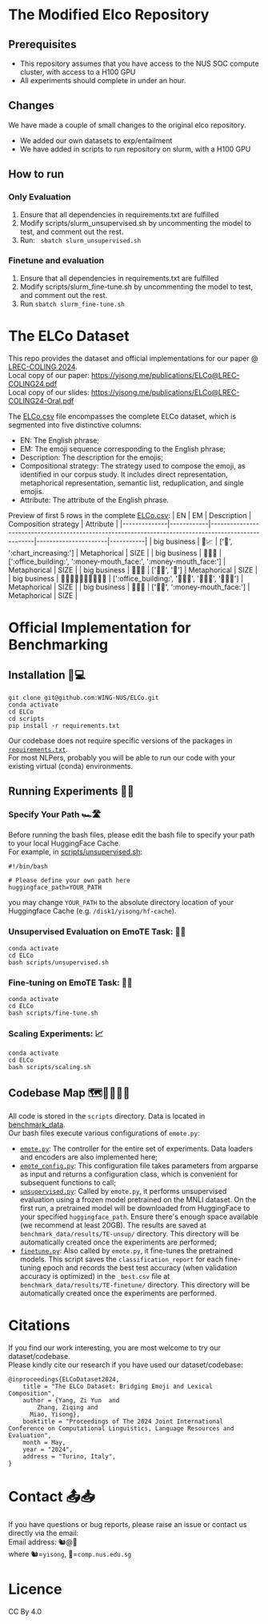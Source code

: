 # The Modified Elco Repository

## Prerequisites
- This repository assumes that you have access to the NUS SOC compute cluster, with access to a H100 GPU
- All experiments should complete in under an hour.

## Changes
We have made a couple of small changes to the original elco repository.

- We added our own datasets to exp/entailment
- We have added in scripts to run repository on slurm, with a H100 GPU

## How to run

### Only Evaluation
1. Ensure that all dependencies in requirements.txt are fulfilled
2. Modify scripts/slurm_unsupervised.sh by uncommenting the model to test, and comment out the rest.
3. Run: ``` sbatch slurm_unsupervised.sh```

### Finetune and evaluation
1. Ensure that all dependencies in requirements.txt are fulfilled
2. Modify scripts/slurm_fine-tune.sh by uncommenting the model to test, and comment out the rest.
3. Run ```sbatch slurm_fine-tune.sh```




# The ELCo Dataset

This repo provides the dataset and official implementations for our paper <The ELCo Dataset: Bridging Emoji and Lexical Composition> @ [LREC-COLING 2024](https://lrec-coling-2024.org). \
Local copy of our paper: https://yisong.me/publications/ELCo@LREC-COLING24.pdf \
Local copy of our slides: https://yisong.me/publications/ELCo@LREC-COLING24-Oral.pdf

The [ELCo.csv](https://github.com/WING-NUS/ELCo/blob/main/ELCo.csv) file encompasses the complete ELCo dataset, which is segmented into five distinctive columns:
- EN: The English phrase;
- EM: The emoji sequence corresponding to the English phrase;
- Description: The description for the emojis; 
- Compositional strategy: The strategy used to compose the emoji, as identified in our corpus study. It includes direct representation, metaphorical representation, semantic list, reduplication, and single emojis. 
- Attribute: The attribute of the English phrase. 

Preview of first 5 rows in the complete [ELCo.csv](https://github.com/WING-NUS/ELCo/blob/main/ELCo.csv):
| EN           | EM         | Description                                                                                         | Composition strategy | Attribute |
|--------------|------------|-----------------------------------------------------------------------------------------------------|----------------------|-----------|
| big business | 👔📈         | [':necktie:', ':chart_increasing:']                                                                 | Metaphorical         | SIZE      |
| big business | 🏢🤑🤑        | [':office_building:', ':money-mouth_face:', ':money-mouth_face:']                                   | Metaphorical         | SIZE      |
| big business | 👨‍💻🤝        | [':man_technologist:', ':handshake:']                                                               | Metaphorical         | SIZE      |
| big business | 🏢🧑‍🤝‍🧑🧑‍🤝‍🧑🧑‍🤝‍🧑 | [':office_building:', ':people_holding_hands:', ':people_holding_hands:', ':people_holding_hands:'] | Metaphorical         | SIZE      |
| big business | 👩‍💻🤑        | [':woman_technologist:', ':money-mouth_face:']                                                      | Metaphorical         | SIZE      |

# Official Implementation for Benchmarking

## Installation 📀💻

```
git clone git@github.com:WING-NUS/ELCo.git
conda activate
cd ELCo
cd scripts
pip install -r requirements.txt
```

Our codebase does not require specific versions of the packages in [`requirements.txt`](https://github.com/WING-NUS/ELCo/blob/main/scripts/requirements.txt). \
For most NLPers, probably you will be able to run our code with your existing virtual (conda) environments. 

## Running Experiments 🧪🔬

### Specify Your Path 🏎️🛣️
Before running the bash files, please edit the bash file to specify your path to your local HuggingFace Cache. \
For example, in [scripts/unsupervised.sh](https://github.com/WING-NUS/ELCo/blob/main/scripts/unsupervised.sh):
```
#!/bin/bash

# Please define your own path here
huggingface_path=YOUR_PATH
```
you may change `YOUR_PATH` to the absolute directory location of your Huggingface Cache (e.g. `/disk1/yisong/hf-cache`). 


### Unsupervised Evaluation on EmoTE Task: 📘📝
```
conda activate
cd ELCo
bash scripts/unsupervised.sh
```

### Fine-tuning on EmoTE Task: 📖📝
```
conda activate
cd ELCo
bash scripts/fine-tune.sh
```

### Scaling Experiments: 📈
```
conda activate
cd ELCo
bash scripts/scaling.sh
```

## Codebase Map 🗺️👩‍💻👨‍💻
All code is stored in the `scripts` directory. Data is located in [benchmark_data](https://github.com/WING-NUS/ELCo/tree/main/benchmark_data). \
Our bash files execute various configurations of `emote.py`:
- [`emote.py`](https://github.com/WING-NUS/ELCo/blob/main/scripts/emote.py): The controller for the entire set of experiments. Data loaders and encoders are also implemented here;
- [`emote_config.py`](https://github.com/WING-NUS/ELCo/blob/main/scripts/emote_config.py): This configuration file takes parameters from argparse as input and returns a configuration class, which is convenient for subsequent functions to call;
- [`unsupervised.py`](https://github.com/WING-NUS/ELCo/blob/main/scripts/unsupervised.py): Called by `emote.py`, it performs unsupervised evaluation using a frozen model pretrained on the MNLI dataset. On the first run, a pretrained model will be downloaded from HuggingFace to your specified `huggingface_path`. Ensure there's enough space available (we recommend at least 20GB). The results are saved at `benchmark_data/results/TE-unsup/` directory. This directory will be automatically created once the experiments are performed;
- [`finetune.py`](https://github.com/WING-NUS/ELCo/blob/main/scripts/finetune.py): Also called by `emote.py`, it fine-tunes the pretrained models. This script saves the `classification_report` for each fine-tuning epoch and records the best test accuracy (when validation accuracy is optimized) in the `_best.csv` file at `benchmark_data/results/TE-finetune/` directory. This directory will be automatically created once the experiments are performed. 


# Citations
If you find our work interesting, you are most welcome to try our dataset/codebase. \
Please kindly cite our research if you have used our dataset/codebase:
```
@inproceedings{ELCoDataset2024,
    title = "The ELCo Dataset: Bridging Emoji and Lexical Composition",
    author = {Yang, Zi Yun  and
    	Zhang, Ziqing and
      Miao, Yisong},
    booktitle = "Proceedings of The 2024 Joint International Conference on Computational Linguistics, Language Resources and Evaluation",
    month = May,
    year = "2024",
    address = "Turino, Italy",
}
```

# Contact 📤📥
If you have questions or bug reports, please raise an issue or contact us directly via the email:\
Email address: 🐿@🐰\
where 🐿️=`yisong`, 🐰=`comp.nus.edu.sg`

# Licence

CC By 4.0
